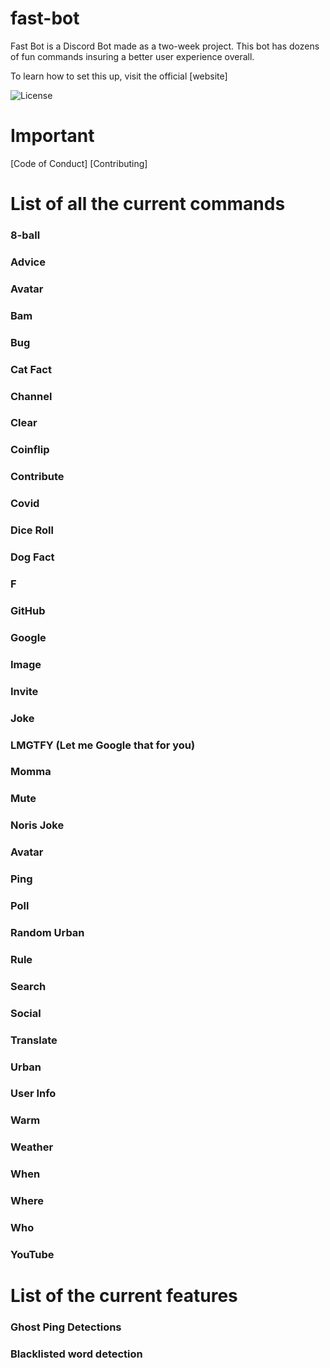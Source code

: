 # fast-bot
 
 Fast Bot is a Discord Bot made as a two-week project. This bot has dozens of fun commands insuring a better user experience overall. 
 
 To learn how to set this up, visit the official [website]
 
 ![License](https://img.shields.io/github.com/harshhh-dev/fast-bot/blob/master/LICENSE)
 
 # Important 
 
 [Code of Conduct]
 [Contributing]
 
 # List of all the current commands
 
 ### 8-ball
 ### Advice
 ### Avatar
 ### Bam
 ### Bug
 ### Cat Fact
 ### Channel
 ### Clear
 ### Coinflip
 ### Contribute
 ### Covid
 ### Dice Roll
 ### Dog Fact
 ### F
 ### GitHub
 ### Google
 ### Image
 ### Invite
 ### Joke
 ### LMGTFY (Let me Google that for you)
 ### Momma
 ### Mute
 ### Noris Joke
 ### Avatar
 ### Ping
 ### Poll
 ### Random Urban
 ### Rule
 ### Search
 ### Social
 ### Translate 
 ### Urban
 ### User Info
 ### Warm
 ### Weather
 ### When
 ### Where 
 ### Who
 ### YouTube


# List of the current features

### Ghost Ping Detections
### Blacklisted word detection
